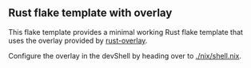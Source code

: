 ## Rust flake template with overlay

This flake template provides a minimal working Rust flake template that uses
the overlay provided by [rust-overlay](https://github.com/oxalica/rust-overlay).

Configure the overlay in the devShell by heading over to
[./nix/shell.nix](./nix/shell.nix).
